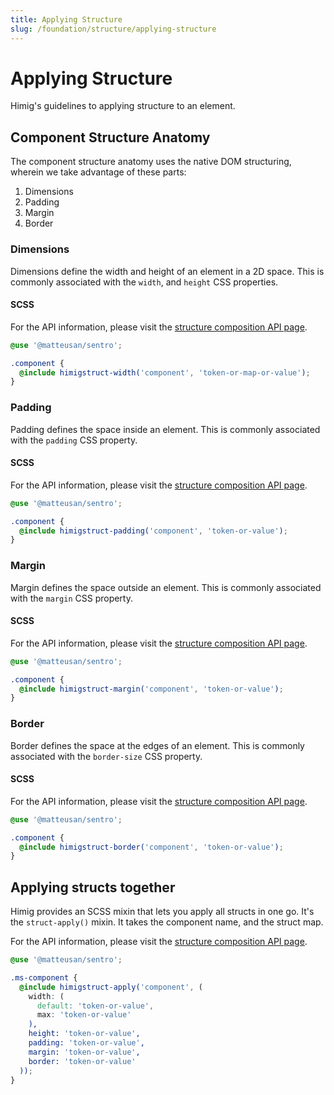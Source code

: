 ```yaml
---
title: Applying Structure
slug: /foundation/structure/applying-structure
---
```

# Applying Structure
Himig's guidelines to applying structure to an element.

## Component Structure Anatomy
The component structure anatomy uses the native DOM structuring, wherein we take advantage of these parts:

1) Dimensions
2) Padding
3) Margin
4) Border

### Dimensions
Dimensions define the width and height of an element in a 2D space. This is commonly associated with the `width`, and `height` CSS properties.

#### SCSS
For the API information, please visit the [structure composition API page](../../api/composition/structure.md).

```scss
@use '@matteusan/sentro';

.component {
  @include himigstruct-width('component', 'token-or-map-or-value');
}
```

### Padding
Padding defines the space inside an element. This is commonly associated with the `padding` CSS property.

#### SCSS
For the API information, please visit the [structure composition API page](../../api/composition/structure.md).

```scss
@use '@matteusan/sentro';

.component {
  @include himigstruct-padding('component', 'token-or-value');
}
```
### Margin
Margin defines the space outside an element. This is commonly associated with the `margin` CSS property.

#### SCSS
For the API information, please visit the [structure composition API page](../../api/composition/structure.md).

```scss
@use '@matteusan/sentro';

.component {
  @include himigstruct-margin('component', 'token-or-value');
}
```

### Border
Border defines the space at the edges of an element. This is commonly associated with the `border-size` CSS property.

#### SCSS
For the API information, please visit the [structure composition API page](../../api/composition/structure.md).

```scss
@use '@matteusan/sentro';

.component {
  @include himigstruct-border('component', 'token-or-value');
}
```

## Applying structs together
Himig provides an SCSS mixin that lets you apply all structs in one go. It's the `struct-apply()` mixin. It takes the component name, and the struct map.

For the API information, please visit the [structure composition API page](../../api/composition/structure.md).

```scss
@use '@matteusan/sentro';

.ms-component {
  @include himigstruct-apply('component', (
    width: (
      default: 'token-or-value',
      max: 'token-or-value'
    ),
    height: 'token-or-value',
    padding: 'token-or-value',
    margin: 'token-or-value',
    border: 'token-or-value'
  ));
}
```